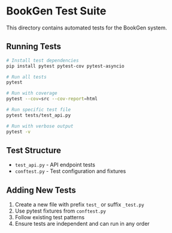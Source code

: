 # BookGen Test Suite

This directory contains automated tests for the BookGen system.

## Running Tests

```bash
# Install test dependencies
pip install pytest pytest-cov pytest-asyncio

# Run all tests
pytest

# Run with coverage
pytest --cov=src --cov-report=html

# Run specific test file
pytest tests/test_api.py

# Run with verbose output
pytest -v
```

## Test Structure

- `test_api.py` - API endpoint tests
- `conftest.py` - Test configuration and fixtures

## Adding New Tests

1. Create a new file with prefix `test_` or suffix `_test.py`
2. Use pytest fixtures from `conftest.py`
3. Follow existing test patterns
4. Ensure tests are independent and can run in any order
